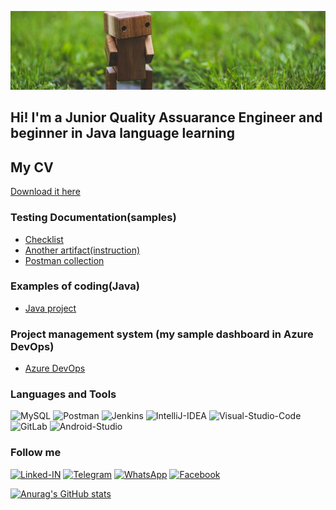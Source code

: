 ![Header](https://github.com/tatianalebed/tatianalebed/blob/main/assets/header.jpg)

## Hi! I'm a Junior Quality Assuarance Engineer and beginner in Java language learning

## My CV 
[Download it here](https://drive.google.com/file/d/1Aa8OirBIJPHQKnV7_t1WQEGSJaFL4K9N/view?usp=sharing)

### Testing Documentation(samples)

- [Checklist](https://github.com/tatianalebed/example-check-list)
- [Another artifact(instruction)](https://github.com/tatianalebed/example-instruction)
- [Postman collection](https://github.com/tatianalebed/example-postman-collection/tree/main)

### Examples of coding(Java)

- [Java project](https://github.com/tatianalebed/sample-java-code)

### Project management system (my sample dashboard in Azure DevOps)

- [Azure DevOps](https://dev.azure.com/lebdevatatiana/New%20Beginning)

### Languages and Tools

![MySQL](https://img.shields.io/badge/-MySql-black?style=for-the-badge&logo=mysql&logoColor=3D3BFF)
![Postman](https://img.shields.io/badge/-Postman-black?style=for-the-badge&logo=postman&logoColor=3D3BFF)
![Jenkins](https://img.shields.io/badge/-Jenkins-black?style=for-the-badge&logo=jenkins&logoColor=3D3BFF)
![IntelliJ-IDEA](https://img.shields.io/badge/-IntelliJIDEA-black?style=for-the-badge&logo=intellijidea&logoColor=3D3BFF)
![Visual-Studio-Code](https://img.shields.io/badge/-VSCode-black?style=for-the-badge&logo=visualstudiocode&logoColor=3D3BFF)
![GitLab](https://img.shields.io/badge/-GitLab-black?style=for-the-badge&logo=gitlab&logoColor=3D3BFF)
![Android-Studio](https://img.shields.io/badge/-AndroidStudio-black?style=for-the-badge&logo=androidstudio&logoColor=3D3BFF)

### Follow me
[![Linked-IN](https://img.shields.io/badge/-LinkedIn-black?style=for-the-badge&logo=linkedin&logoColor=3D3BFF)](https://www.linkedin.com/in/tatiana-lebedeva/)
[![Telegram](https://img.shields.io/badge/-Telegram-black?style=for-the-badge&logo=telegram&logoColor=3D3BFF)](https://t.me/tati_deva)
[![WhatsApp](https://img.shields.io/badge/-WhatsApp-black?style=for-the-badge&logo=whatsapp&logoColor=3D3BFF)](https://wa.me/995598780083)
[![Facebook](https://img.shields.io/badge/-Facebook-black?style=for-the-badge&logo=facebook&logoColor=3D3BFF)](https://www.facebook.com/profile.php?id=100015097063284)

[![Anurag's GitHub stats](https://github-readme-stats.vercel.app/api?username=tatianalebed&count_private=true&show_icons=true&theme=react)](https://github.com/anuraghazra/github-readme-stats)